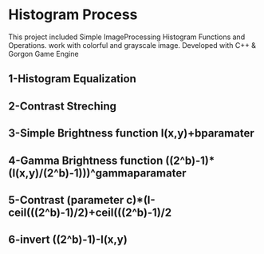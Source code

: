 # Histogram Process
This project included Simple ImageProcessing Histogram Functions and Operations. work with colorful and grayscale image. Developed with C++ & Gorgon Game Engine
## 1-Histogram Equalization
## 2-Contrast Streching 
## 3-Simple Brightness function I(x,y)+bparamater
## 4-Gamma Brightness function ((2^b)-1)*(I(x,y)/(2^b)-1)))^gammaparamater
## 5-Contrast (parameter c)*(I-ceil(((2^b)-1)/2)+ceil(((2^b)-1)/2
## 6-invert  ((2^b)-1)-I(x,y)
 
